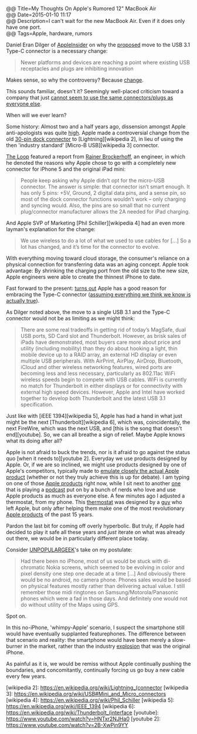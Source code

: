 @@ Title=My Thoughts On Apple's Rumored 12" MacBook Air  
@@ Date=2015-01-10 11:17  
@@ Description=I can't wait for the new MacBook Air. Even if it does only have one port.  
@@ Tags=Apple, hardware, rumors  

Daniel Eran Dilger of [AppleInsider][appleinsider] on why the [proposed][9to5mac] move to the USB 3.1 Type-C connector is a necessary change:
>Newer platforms and devices are reaching a point where existing USB receptacles and plugs are inhibiting innovation

Makes sense, so why the controversy? Because [change][sourcesofinsight].

This sounds familiar, doesn't it? Seemingly well-placed criticism toward a company that just [cannot seem to use the same connectors/plugs as everyone else][mashable]. 

When will we ever learn?

Some history: Almost two and a half years ago, dissension amongst Apple anti-apologists was quite [high][chron]. Apple made a controversial change from the old [30-pin dock connector][wikipedia] to [Lightning][wikipedia 2], in lieu of using the then 'industry standard' [Micro-B USB][wikipedia 3] connector. 

[The Loop][loopinsight] featured a report from [Rainer Brockerhoff][twitter], an engineer, in which he denoted the reasons why Apple chose to go with a completely new connector for iPhone 5 and the original iPad mini:
>People keep asking why Apple didn’t opt for the micro-USB connector. The answer is simple: that connector isn’t smart enough. It has only 5 pins: +5V, Ground, 2 digital data pins, and a sense pin, so most of the dock connector functions wouldn’t work – only charging and syncing would. Also, the pins are so small that no current plug/connector manufacturer allows the 2A needed for iPad charging.

And Apple SVP of Marketing [Phil Schiller][wikipedia 4] had an even more layman's explanation for the change:
>We use wireless to do a lot of what we used to use cables for [...] So a lot has changed, and it’s time for the connector to evolve.

With everything moving toward cloud storage, the consumer's reliance on a physical connection for transferring data was an aging concept. Apple took advantage: By shrinking the charging port from the old size to the new size, Apple engineers were able to create the thinnest iPhone to date.

Fast forward to the present: [turns out][pinterest] Apple has a good reason for embracing the Type-C connector ([assuming everything we think we know is actually true][ass]). 

As Dilger noted above, the move to a single USB 3.1 and the Type-C connector would not be as limiting as we might think:
>There are some real tradeoffs in getting rid of today’s MagSafe, dual USB ports, SD Card slot and Thunderbolt. However, as brisk sales of iPads have demonstrated, most buyers care more about price and utility (including mobility) than they do about hooking a light, thin mobile device up to a RAID array, an external HD display or even multiple USB peripherals. With AirPrint, AirPlay, AirDrop, Bluetooth, iCloud and other wireless networking features, wired ports are becoming less and less necessary, particularly as 802.11ac WiFi wireless speeds begin to compete with USB cables. WiFi is currently no match for Thunderbolt in either displays or for connectivity with external high speed devices. However, Apple and Intel have worked together to develop both Thunderbolt and the latest USB 3.1 specification.

Just like with [iEEE 1394][wikipedia 5], Apple has had a hand in what just might be the next [Thunderbolt][wikipedia 6], which was, coincidentally, the next FireWire, which was the next USB, and [this is the song that doesn't end][youtube]. So, we can all breathe a sign of relief. Maybe Apple knows what its doing after all? 

Apple is not afraid to buck the trends, nor is it afraid to go against the status quo [when it needs to][youtube 2]. Everyday we use products designed by Apple. Or, if we are so inclined, we might use products designed by one of Apple's competitors, typically made to [emulate closely the actual Apple product][businessinsider] (whether or not they truly achieve this is up for debate). I am typing on one of those [Apple products][apple] right now, while I sit next to another [one][apple 2] that is playing a [podcast][atp] put on by a bunch of nerds who love and use Apple products as much as everyone else. A few minutes ago I adjusted a thermostat, from my phone. This [thermostat][nest] was designed by a [guy][twitter 2] who left Apple, but only after helping them make one of the most revolutionary [Apple products][apple 3] of the past 15 years.

Pardon the last bit for coming off overly hyperbolic. But truly, if Apple had decided to play it safe all these years and *just* iterate on what was already out there, we would be in particularly different place today. 

Consider [UNPOPULARGEEK][unpopulargeek]'s take on my postulate:
>Had there been no iPhone, most of us would be stuck with di-chromatic Nokia screens, which seemed to be evolving in color and pixel density one step one decade at a time [...] And obviously there would be no android, no camera phone. Phones sales would be based on physical features mostly rather than delivering actual value. I still remember those midi ringtones on Samsung/Motorola/Panasonic phones which were a fad in those days. And definitely one would not do without utility of the Maps using GPS.

Spot on.

In this no-iPhone, 'whimpy-Apple' scenario, I suspect the smartphone still would have eventually supplanted featurephones. The difference between that scenario and reality: the smartphone would have been merely a slow-burner in the market, rather than the industry [explosion][fortune] that was the original iPhone.

As painful as it is, we would be remiss without Apple continually pushing the boundaries, and concomitantly, continually forcing us go buy a new cable every few years.

[9to5mac]: http://9to5mac.com/2015/01/06/macbook-air-12-inch-redesign/
[apple]: https://www.apple.com/macbook-pro/
[apple 2]: https://www.apple.com/iphone
[apple 3]: https://www.apple.com/ipod
[appleinsider]: http://appleinsider.com/articles/15/01/10/apples-rumored-12-inch-macbook-air-appears-to-aggressively-target-mobility-with-usb-31-type-c
[ass]: @@SiteRoot@@/2015/1/16/apples-next-major-mac-revealed-the-radically-new-12-inch-macbook-air
[atp]: http://atp.fm
[businessinsider]: http://www.businessinsider.com/xiaomi-copying-apple-2014-7
[chron]: http://blog.chron.com/techblog/2012/10/theres-pain-and-joy-in-apples-new-lightning-connector-and-adapters/
[fortune]: http://fortune.com/2009/03/12/iphone-sales-grew-245-in-2008-gartner/
[loopinsight]: http://www.loopinsight.com/2012/09/14/why-does-the-iphone-5-have-lightning-instead-of-micro-usb/
[mashable]: http://mashable.com/2012/10/29/apple-lightning-micro-usb/
[nest]: http://www.nest.com
[pinterest]: http://pinterest.com/pin/204280533067248191/
[sourcesofinsight]: http://sourcesofinsight.com/why-people-resist-change/
[twitter]: https://twitter.com/rbrockerhoff
[twitter 2]: https://twitter.com/tfadell
[unpopulargeek]: http://unpopulargeek.com/iphone/
[wikipedia]: https://en.wikipedia.org/wiki/Dock_Connector
[wikipedia 2]: https://en.wikipedia.org/wiki/Lightning_(connector
[wikipedia 3]: https://en.wikipedia.org/wiki/USB#Mini_and_Micro_connectors
[wikipedia 4]: https://en.wikipedia.org/wiki/Phil_Schiller
[wikipedia 5]: https://en.wikipedia.org/wiki/IEEE_1394
[wikipedia 6]: https://en.wikipedia.org/wiki/Thunderbolt_(interface
[youtube]: https://www.youtube.com/watch?v=HNTxr2NJHa0
[youtube 2]: https://www.youtube.com/watch?v=2B-XwPjn9YY